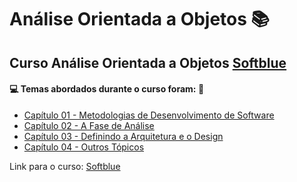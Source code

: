 # Análise Orientada a Objetos :books:

## Curso Análise Orientada a Objetos [Softblue](https://www.softblue.com.br/)

#### :computer: Temas abordados durante o curso foram: :rocket:

- [Capítulo 01 - Metodologias de Desenvolvimento de Software](https://github.com/romulovieira777/Analise_Orientada_a_Objetos/tree/main/Cap%C3%ADtulo%2001%20-%20Metodologias%20de%20Desenvolvimento%20de%20Software)
- [Capítulo 02 - A Fase de Análise](https://github.com/romulovieira777/Analise_Orientada_a_Objetos/tree/main/Cap%C3%ADtulo%2002%20-%20A%20Fase%20de%20An%C3%A1lise)
- [Capítulo 03 - Definindo a Arquitetura e o Design](https://github.com/romulovieira777/Analise_Orientada_a_Objetos/tree/main/Cap%C3%ADtulo%2003%20-%20Definindo%20a%20Arquitetura%20e%20o%20Design)
- [Capítulo 04 - Outros Tópicos](https://github.com/romulovieira777/Analise_Orientada_a_Objetos/tree/main/Cap%C3%ADtulo%2004%20-%20Outros%20T%C3%B3picos)

Link para o curso: [Softblue](https://www.softblue.com.br/)

